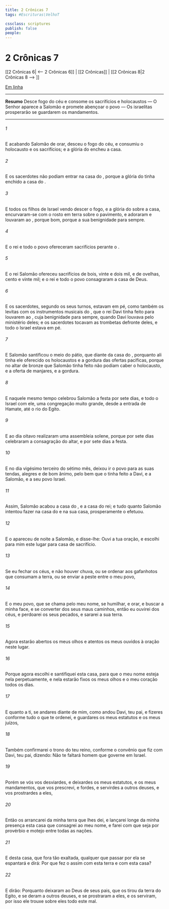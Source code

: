 ```yaml
---
title: 2 Crônicas 7
tags: #Escrituras\VelhoT

cssclass: scriptures
publish: false
people:
---
```


# 2 Crônicas 7
[[2 Crônicas 6| <-- 2 Crônicas 6]] | [[2 Crônicas]] | [[2 Crônicas 8|2 Crônicas 8 --> ]]

[Em linha](https://churchofjesuschrist.org/study/scriptures/ot/2-chr/7?lang=por)

---
__Resumo__
Desce fogo do céu e consome os sacrifícios e holocaustos — O Senhor aparece a Salomão e promete abençoar o povo — Os israelitas prosperarão se guardarem os mandamentos.

---
###### 1 
E acabando Salomão de orar, desceu o fogo do céu, e consumiu o holocausto e os sacrifícios; e a glória do  encheu a casa.

###### 2 
E os sacerdotes não podiam entrar na casa do , porque a glória do  tinha enchido a casa do .

###### 3 
E todos os filhos de Israel vendo descer o fogo, e a glória do  sobre a casa, encurvaram-se com o rosto em terra sobre o pavimento, e adoraram e louvaram ao , porque  bom, porque a sua benignidade  para sempre.

###### 4 
E o rei e todo o povo ofereceram sacrifícios perante o .

###### 5 
E o rei Salomão ofereceu sacrifícios de bois, vinte e dois mil, e de ovelhas, cento e vinte mil; e o rei e todo o povo consagraram a casa de Deus.

###### 6 
E os sacerdotes, segundo os seus turnos, estavam em pé, como também os levitas com os instrumentos musicais do , que o rei Davi tinha feito para louvarem ao , cuja benignidade  para sempre, quando Davi  louvava pelo ministério deles; e os sacerdotes tocavam as trombetas defronte deles, e todo o Israel estava em pé.

###### 7 
E Salomão santificou o meio do pátio, que  diante da casa do , porquanto ali tinha ele oferecido os holocaustos e a gordura das ofertas pacíficas, porque no altar de bronze que Salomão tinha feito não podiam caber o holocausto, e a oferta de manjares, e a gordura.

###### 8 
E naquele mesmo tempo celebrou Salomão a festa por sete dias, e todo o Israel com ele, uma congregação muito grande, desde a entrada de Hamate, até o rio do Egito.

###### 9 
E ao dia oitavo realizaram uma assembleia solene, porque por sete dias celebraram a consagração do altar, e por sete dias a festa.

###### 10 
E no dia vigésimo terceiro do sétimo mês, deixou ir o povo para as suas tendas, alegres e de bom ânimo, pelo bem que o  tinha feito a Davi, e a Salomão, e a seu povo Israel.

###### 11 
Assim, Salomão acabou a casa do , e a casa do rei; e tudo quanto Salomão intentou fazer na casa do  e na sua casa, prosperamente o efetuou.

###### 12 
E o  apareceu de noite a Salomão, e disse-lhe: Ouvi a tua oração, e escolhi para mim este lugar para casa de sacrifício.

###### 13 
Se eu fechar os céus, e não houver chuva, ou se ordenar aos gafanhotos que consumam a terra, ou se enviar a peste entre o meu povo,

###### 14 
E  o meu povo, que se chama pelo meu nome, se humilhar, e orar, e buscar a minha face, e se converter dos seus maus caminhos, então eu ouvirei dos céus, e perdoarei os seus pecados, e sararei a sua terra.

###### 15 
Agora estarão abertos os meus olhos e atentos os meus ouvidos à oração  neste lugar.

###### 16 
Porque agora escolhi e santifiquei esta casa, para que o meu nome esteja nela perpetuamente, e nela estarão fixos os meus olhos e o meu coração todos os dias.

###### 17 
E quanto a ti, se andares diante de mim, como andou Davi, teu pai, e fizeres conforme tudo o que te ordenei, e guardares os meus estatutos e os meus juízos,

###### 18 
Também confirmarei o trono do teu reino, conforme o convênio que fiz com Davi, teu pai, dizendo: Não te faltará homem que governe em Israel.

###### 19 
Porém se vós vos desviardes, e deixardes os meus estatutos, e os meus mandamentos, que vos prescrevi, e fordes, e servirdes a outros deuses, e vos prostrardes a eles,

###### 20 
Então os arrancarei da minha terra que lhes dei, e lançarei longe da minha presença esta casa que consagrei ao meu nome, e farei com que seja por provérbio e motejo entre todas as nações.

###### 21 
E desta casa, que fora tão exaltada, qualquer que passar por ela se espantará e dirá: Por que fez o  assim com esta terra e com esta casa?

###### 22 
E dirão: Porquanto deixaram ao  Deus de seus pais, que os tirou da terra do Egito, e se deram a outros deuses, e se prostraram a eles, e os serviram, por isso ele trouxe sobre eles todo este mal.

